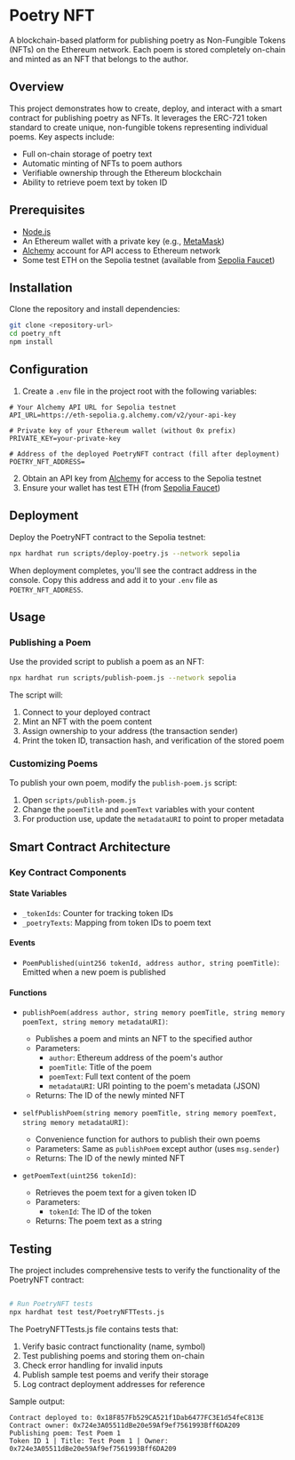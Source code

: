 # Poetry NFT

A blockchain-based platform for publishing poetry as Non-Fungible Tokens (NFTs) on the Ethereum network. Each poem is stored completely on-chain and minted as an NFT that belongs to the author.

## Overview

This project demonstrates how to create, deploy, and interact with a smart contract for publishing poetry as NFTs. It leverages the ERC-721 token standard to create unique, non-fungible tokens representing individual poems. Key aspects include:

- Full on-chain storage of poetry text
- Automatic minting of NFTs to poem authors
- Verifiable ownership through the Ethereum blockchain
- Ability to retrieve poem text by token ID

## Prerequisites

- [Node.js](https://nodejs.org/) 
- An Ethereum wallet with a private key (e.g., [MetaMask](https://metamask.io/))
- [Alchemy](https://www.alchemy.com/) account for API access to Ethereum network
- Some test ETH on the Sepolia testnet (available from [Sepolia Faucet](https://sepoliafaucet.com/))

## Installation

Clone the repository and install dependencies:

```bash
git clone <repository-url>
cd poetry_nft
npm install
```

## Configuration

1. Create a `.env` file in the project root with the following variables:

```
# Your Alchemy API URL for Sepolia testnet
API_URL=https://eth-sepolia.g.alchemy.com/v2/your-api-key

# Private key of your Ethereum wallet (without 0x prefix)
PRIVATE_KEY=your-private-key

# Address of the deployed PoetryNFT contract (fill after deployment)
POETRY_NFT_ADDRESS=
```

2. Obtain an API key from [Alchemy](https://www.alchemy.com/) for access to the Sepolia testnet
3. Ensure your wallet has test ETH (from [Sepolia Faucet](https://sepoliafaucet.com/))

## Deployment

Deploy the PoetryNFT contract to the Sepolia testnet:

```bash
npx hardhat run scripts/deploy-poetry.js --network sepolia
```

When deployment completes, you'll see the contract address in the console. Copy this address and add it to your `.env` file as `POETRY_NFT_ADDRESS`.

## Usage

### Publishing a Poem

Use the provided script to publish a poem as an NFT:

```bash
npx hardhat run scripts/publish-poem.js --network sepolia
```

The script will:
1. Connect to your deployed contract
2. Mint an NFT with the poem content
3. Assign ownership to your address (the transaction sender)
4. Print the token ID, transaction hash, and verification of the stored poem

### Customizing Poems

To publish your own poem, modify the `publish-poem.js` script:

1. Open `scripts/publish-poem.js`
2. Change the `poemTitle` and `poemText` variables with your content
3. For production use, update the `metadataURI` to point to proper metadata 

## Smart Contract Architecture


### Key Contract Components

#### State Variables
- `_tokenIds`: Counter for tracking token IDs
- `_poetryTexts`: Mapping from token IDs to poem text

#### Events
- `PoemPublished(uint256 tokenId, address author, string poemTitle)`: Emitted when a new poem is published

#### Functions

- `publishPoem(address author, string memory poemTitle, string memory poemText, string memory metadataURI)`: 
  - Publishes a poem and mints an NFT to the specified author
  - Parameters:
    - `author`: Ethereum address of the poem's author
    - `poemTitle`: Title of the poem
    - `poemText`: Full text content of the poem
    - `metadataURI`: URI pointing to the poem's metadata (JSON)
  - Returns: The ID of the newly minted NFT

- `selfPublishPoem(string memory poemTitle, string memory poemText, string memory metadataURI)`:
  - Convenience function for authors to publish their own poems
  - Parameters: Same as `publishPoem` except author (uses `msg.sender`)
  - Returns: The ID of the newly minted NFT

- `getPoemText(uint256 tokenId)`:
  - Retrieves the poem text for a given token ID
  - Parameters:
    - `tokenId`: The ID of the token
  - Returns: The poem text as a string



## Testing

The project includes comprehensive tests to verify the functionality of the PoetryNFT contract:

```bash

# Run PoetryNFT tests
npx hardhat test test/PoetryNFTTests.js
```

The PoetryNFTTests.js file contains tests that:

1. Verify basic contract functionality (name, symbol)
2. Test publishing poems and storing them on-chain
3. Check error handling for invalid inputs
4. Publish sample test poems and verify their storage
5. Log contract deployment addresses for reference



Sample output:
```
Contract deployed to: 0x18F857Fb529CA521f1Dab6477FC3E1d54feC813E
Contract owner: 0x724e3A05511dBe20e59Af9ef7561993Bff6DA209
Publishing poem: Test Poem 1
Token ID 1 | Title: Test Poem 1 | Owner: 0x724e3A05511dBe20e59Af9ef7561993Bff6DA209
```



